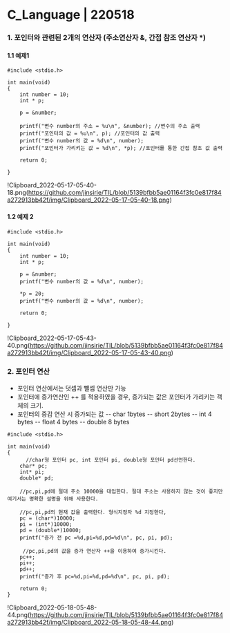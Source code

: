 

# C_Language | 220518

### 1. 포인터와 관련된 2개의 연산자 (주소연산자 &, 간접 참조 연산자 *)



#### 1.1 예제1
```
#include <stdio.h>

int main(void)
{
	int number = 10;
	int * p;

	p = &number;

	printf("변수 number의 주소 = %u\n", &number); //변수의 주소 출력
	printf("포인터의 값 = %u\n", p); //포인터의 값 출력
	printf("변수 number의 값 = %d\n", number);
	printf("포인터가 가리키는 값 = %d\n", *p); //포인터를 통한 간접 참조 값 출력

	return 0;

}
```

!Clipboard_2022-05-17-05-40-18.png(https://github.com/jinsirie/TIL/blob/5139bfbb5ae01164f3fc0e817f84a272913bb42f/img/Clipboard_2022-05-17-05-40-18.png)



#### 1.2 예제 2

```
#include <stdio.h>

int main(void)
{
	int number = 10;
	int * p;

	p = &number;
	printf("변수 number의 값 = %d\n", number);

	*p = 20;
	printf("변수 number의 값 = %d\n", number);

	return 0;

}

```


!Clipboard_2022-05-17-05-43-40.png(https://github.com/jinsirie/TIL/blob/5139bfbb5ae01164f3fc0e817f84a272913bb42f/img/Clipboard_2022-05-17-05-43-40.png)


### 2. 포인터 연산
- 포인터 연산에서는 덧셈과 뺼셈 연산만 가능
- 포인터에 증가연산인 ++ 를 적용하였을 경우, 증가되는 값은 포인터가 가리키는 객체의 크기.
- 포인터의 증감 연산 시 증가되는 값
-- char 1bytes
-- short 2bytes
-- int 4 bytes
-- float 4 bytes
-- double  8 bytes


```
#include <stdio.h>

int main(void)
{
      //char형 포인터 pc, int 포인터 pi, double형 포인터 pd선언한다.
	char* pc;
	int* pi;
	double* pd;

    //pc,pi,pd에 절대 주소 10000을 대입한다. 절대 주소는 사용하지 않는 것이 좋지만 여기서는 명확한 설명을 위해 사용한다.

    //pc,pi,pd의 현재 값을 출력한다. 형식지정자 %d 지정한다,
	pc = (char*)10000;
	pi = (int*)10000;
	pd = (double*)10000;
	printf("증가 전 pc =%d,pi=%d,pd=%d\n", pc, pi, pd);

     //pc,pi,pd의 값을 증가 연산자 ++을 이용하여 증가시킨다.
	pc++;
	pi++;
	pd++;
	printf("증가 후 pc=%d,pi=%d,pd=%d\n", pc, pi, pd);

	return 0;
}

```


!Clipboard_2022-05-18-05-48-44.png(https://github.com/jinsirie/TIL/blob/5139bfbb5ae01164f3fc0e817f84a272913bb42f/img/Clipboard_2022-05-18-05-48-44.png)



